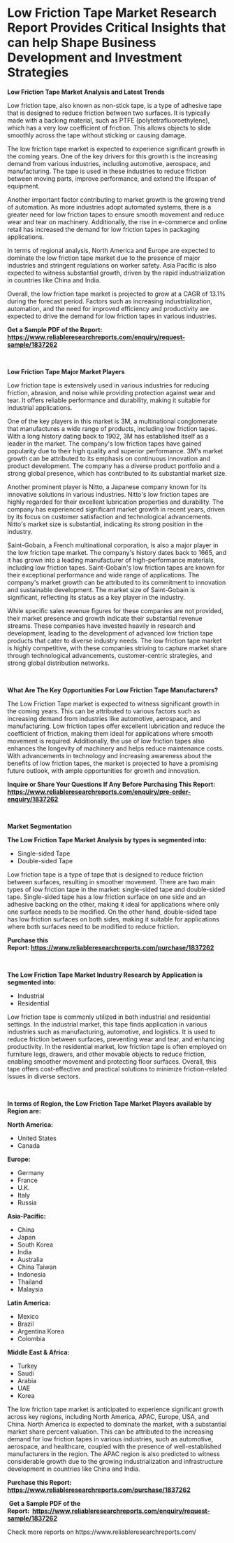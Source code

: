 <p><h1>Low Friction Tape Market Research Report Provides Critical Insights that can help Shape Business Development and Investment Strategies</h1></p><p><strong>Low Friction Tape Market Analysis and Latest Trends</strong></p>
<p><p>Low friction tape, also known as non-stick tape, is a type of adhesive tape that is designed to reduce friction between two surfaces. It is typically made with a backing material, such as PTFE (polytetrafluoroethylene), which has a very low coefficient of friction. This allows objects to slide smoothly across the tape without sticking or causing damage.</p><p>The low friction tape market is expected to experience significant growth in the coming years. One of the key drivers for this growth is the increasing demand from various industries, including automotive, aerospace, and manufacturing. The tape is used in these industries to reduce friction between moving parts, improve performance, and extend the lifespan of equipment.</p><p>Another important factor contributing to market growth is the growing trend of automation. As more industries adopt automated systems, there is a greater need for low friction tapes to ensure smooth movement and reduce wear and tear on machinery. Additionally, the rise in e-commerce and online retail has increased the demand for low friction tapes in packaging applications.</p><p>In terms of regional analysis, North America and Europe are expected to dominate the low friction tape market due to the presence of major industries and stringent regulations on worker safety. Asia Pacific is also expected to witness substantial growth, driven by the rapid industrialization in countries like China and India.</p><p>Overall, the low friction tape market is projected to grow at a CAGR of 13.1% during the forecast period. Factors such as increasing industrialization, automation, and the need for improved efficiency and productivity are expected to drive the demand for low friction tapes in various industries.</p></p>
<p><strong>Get a Sample PDF of the Report:&nbsp; <a href="https://www.reliableresearchreports.com/enquiry/request-sample/1837262">https://www.reliableresearchreports.com/enquiry/request-sample/1837262</a></strong></p>
<p>&nbsp;</p>
<p><strong>Low Friction Tape Major Market Players</strong></p>
<p><p>Low friction tape is extensively used in various industries for reducing friction, abrasion, and noise while providing protection against wear and tear. It offers reliable performance and durability, making it suitable for industrial applications.</p><p>One of the key players in this market is 3M, a multinational conglomerate that manufactures a wide range of products, including low friction tapes. With a long history dating back to 1902, 3M has established itself as a leader in the market. The company's low friction tapes have gained popularity due to their high quality and superior performance. 3M's market growth can be attributed to its emphasis on continuous innovation and product development. The company has a diverse product portfolio and a strong global presence, which has contributed to its substantial market size.</p><p>Another prominent player is Nitto, a Japanese company known for its innovative solutions in various industries. Nitto's low friction tapes are highly regarded for their excellent lubrication properties and durability. The company has experienced significant market growth in recent years, driven by its focus on customer satisfaction and technological advancements. Nitto's market size is substantial, indicating its strong position in the industry.</p><p>Saint-Gobain, a French multinational corporation, is also a major player in the low friction tape market. The company's history dates back to 1665, and it has grown into a leading manufacturer of high-performance materials, including low friction tapes. Saint-Gobain's low friction tapes are known for their exceptional performance and wide range of applications. The company's market growth can be attributed to its commitment to innovation and sustainable development. The market size of Saint-Gobain is significant, reflecting its status as a key player in the industry.</p><p>While specific sales revenue figures for these companies are not provided, their market presence and growth indicate their substantial revenue streams. These companies have invested heavily in research and development, leading to the development of advanced low friction tape products that cater to diverse industry needs. The low friction tape market is highly competitive, with these companies striving to capture market share through technological advancements, customer-centric strategies, and strong global distribution networks.</p></p>
<p>&nbsp;</p>
<p><strong>What Are The Key Opportunities For Low Friction Tape Manufacturers?</strong></p>
<p><p>The Low Friction Tape market is expected to witness significant growth in the coming years. This can be attributed to various factors such as increasing demand from industries like automotive, aerospace, and manufacturing. Low friction tapes offer excellent lubrication and reduce the coefficient of friction, making them ideal for applications where smooth movement is required. Additionally, the use of low friction tapes also enhances the longevity of machinery and helps reduce maintenance costs. With advancements in technology and increasing awareness about the benefits of low friction tapes, the market is projected to have a promising future outlook, with ample opportunities for growth and innovation.</p></p>
<p><strong>Inquire or Share Your Questions If Any Before Purchasing This Report: <a href="https://www.reliableresearchreports.com/enquiry/pre-order-enquiry/1837262">https://www.reliableresearchreports.com/enquiry/pre-order-enquiry/1837262</a></strong></p>
<p>&nbsp;</p>
<p><strong>Market Segmentation</strong></p>
<p><strong>The Low Friction Tape Market Analysis by types is segmented into:</strong></p>
<p><ul><li>Single-sided Tape</li><li>Double-sided Tape</li></ul></p>
<p><p>Low friction tape is a type of tape that is designed to reduce friction between surfaces, resulting in smoother movement. There are two main types of low friction tape in the market: single-sided tape and double-sided tape. Single-sided tape has a low friction surface on one side and an adhesive backing on the other, making it ideal for applications where only one surface needs to be modified. On the other hand, double-sided tape has low friction surfaces on both sides, making it suitable for applications where both surfaces need to be modified to reduce friction.</p></p>
<p><strong>Purchase this Report:&nbsp;<a href="https://www.reliableresearchreports.com/purchase/1837262">https://www.reliableresearchreports.com/purchase/1837262</a></strong></p>
<p>&nbsp;</p>
<p><strong>The Low Friction Tape Market Industry Research by Application is segmented into:</strong></p>
<p><ul><li>Industrial</li><li>Residential</li></ul></p>
<p><p>Low friction tape is commonly utilized in both industrial and residential settings. In the industrial market, this tape finds application in various industries such as manufacturing, automotive, and logistics. It is used to reduce friction between surfaces, preventing wear and tear, and enhancing productivity. In the residential market, low friction tape is often employed on furniture legs, drawers, and other movable objects to reduce friction, enabling smoother movement and protecting floor surfaces. Overall, this tape offers cost-effective and practical solutions to minimize friction-related issues in diverse sectors.</p></p>
<p>&nbsp;</p>
<p><strong>In terms of Region, the Low Friction Tape Market Players available by Region are:</strong></p>
<p>
    <p> <strong> North America: </strong>
        <ul>
            <li>United States</li>
            <li>Canada</li>
        </ul>
        </p> 
    <p> <strong> Europe: </strong>
        <ul>
            <li>Germany</li>
            <li>France</li>
            <li>U.K.</li>
            <li>Italy</li>
            <li>Russia</li>
        </ul>
        </p> 
    <p> <strong> Asia-Pacific: </strong>
        <ul>
            <li>China</li>
            <li>Japan</li>
            <li>South Korea</li>
            <li>India</li>
            <li>Australia</li>
            <li>China Taiwan</li>
            <li>Indonesia</li>
            <li>Thailand</li>
            <li>Malaysia</li>
        </ul>
        </p> 
    <p> <strong> Latin America: </strong>
        <ul>
            <li>Mexico</li>
            <li>Brazil</li>
            <li>Argentina Korea</li>
            <li>Colombia</li>
        </ul>
        </p> 
    <p> <strong> Middle East & Africa: </strong>
        <ul>
            <li>Turkey</li>
            <li>Saudi</li>
            <li>Arabia</li>
            <li>UAE</li>
            <li>Korea</li>
        </ul>
    </p>
    </p>
<p><p>The low friction tape market is anticipated to experience significant growth across key regions, including North America, APAC, Europe, USA, and China. North America is expected to dominate the market, with a substantial market share percent valuation. This can be attributed to the increasing demand for low friction tapes in various industries, such as automotive, aerospace, and healthcare, coupled with the presence of well-established manufacturers in the region. The APAC region is also predicted to witness considerable growth due to the growing industrialization and infrastructure development in countries like China and India.</p></p>
<p><strong>Purchase this Report: <a href="https://www.reliableresearchreports.com/purchase/1837262">https://www.reliableresearchreports.com/purchase/1837262</a></strong></p>
<p>&nbsp;<strong>Get a Sample PDF of the Report:&nbsp;&nbsp;<a href="https://www.reliableresearchreports.com/enquiry/request-sample/1837262">https://www.reliableresearchreports.com/enquiry/request-sample/1837262</a></strong></p>
<p><strong></strong></p>
<p>Check more reports on https://www.reliableresearchreports.com/</p>
